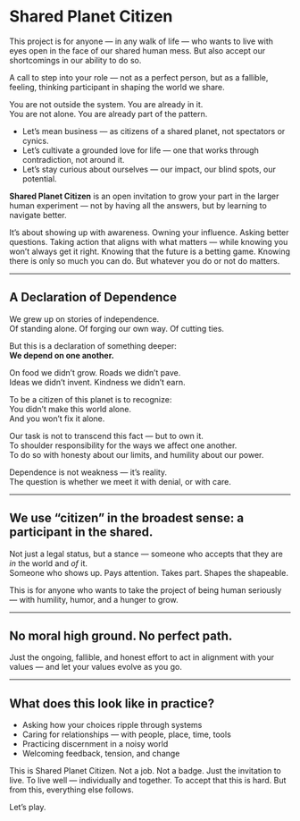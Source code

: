 # Shared Planet Citizen

This project is for anyone — in any walk of life — who wants to live with eyes open in the face of our shared human mess. But also accept our shortcomings in our ability to do so.

A call to step into your role — not as a perfect person, but as a fallible, feeling, thinking participant in shaping the world we share.

You are not outside the system. You are already in it.  
You are not alone. You are already part of the pattern.

- Let’s mean business — as citizens of a shared planet, not spectators or cynics.
- Let’s cultivate a grounded love for life — one that works through contradiction, not around it.
- Let’s stay curious about ourselves — our impact, our blind spots, our potential.

**Shared Planet Citizen** is an open invitation to grow your part in the larger human experiment — not by having all the answers, but by learning to navigate better.

It’s about showing up with awareness. Owning your influence. Asking better questions. Taking action that aligns with what matters — while knowing you won’t always get it right. Knowing that the future is a betting game. Knowing there is only so much you can do. But whatever you do or not do matters.

---

## A Declaration of Dependence

We grew up on stories of independence.  
Of standing alone. Of forging our own way. Of cutting ties.

But this is a declaration of something deeper:  
**We depend on one another.**

On food we didn’t grow. Roads we didn’t pave.  
Ideas we didn’t invent. Kindness we didn’t earn.

To be a citizen of this planet is to recognize:  
You didn’t make this world alone.  
And you won’t fix it alone.

Our task is not to transcend this fact — but to own it.  
To shoulder responsibility for the ways we affect one another.  
To do so with honesty about our limits, and humility about our power.

Dependence is not weakness — it’s reality.  
The question is whether we meet it with denial, or with care.

---

## We use “citizen” in the broadest sense: a participant in the shared.

Not just a legal status, but a stance — someone who accepts that they are *in* the world and *of* it.  
Someone who shows up. Pays attention. Takes part. Shapes the shapeable.

This is for anyone who wants to take the project of being human seriously — with humility, humor, and a hunger to grow.

---

## No moral high ground. No perfect path.

Just the ongoing, fallible, and honest effort to act in alignment with your values — and let your values evolve as you go.

---

## What does this look like in practice?
- Asking how your choices ripple through systems  
- Caring for relationships — with people, place, time, tools  
- Practicing discernment in a noisy world  
- Welcoming feedback, tension, and change  

This is Shared Planet Citizen. Not a job. Not a badge.
Just the invitation to live. To live well — individually and together.
To accept that this is hard. But from this, everything else follows.

Let’s play.
